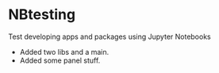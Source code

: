 # NBtesting
Test developing apps and packages using Jupyter Notebooks

* Added two libs and a main.
* Added some panel stuff.

